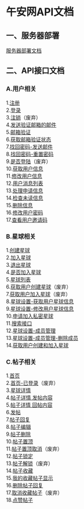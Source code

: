 # 午安网API文档

## 一、服务器部署

[服务器部署文档](/config/Config.md)

## 二、API接口文档

### A.用户相关<br>
1.[注册](/wiki/User.Reg.md)<br>
2.[登录](/wiki/User.Login.md)<br>
3.[注销](/wiki/User.Logout.md)（废弃）<br>
4.[发送验证邮箱的邮件](/wiki/User.CheckMail.md)<br>
5.[邮箱验证](/wiki/User.MailChecked.md)<br>
6.[获取邮箱验证状态](/wiki/User.GetMailChecked.md)<br>
7.[找回密码-发送邮件](/wiki/User.SendMail.md)<br>
8.[找回密码-重置密码](/wiki/User.RePsw.md)<br>
9.[是否登陆](/wiki/Group.UStatus.md)（废弃）<br>
10.[获取用户信息](/wiki/User.GetUserInfo.md)<br>
11.[修改用户信息](/wiki/User.AlterUserInfo.md)<br>
12.[用户消息列表](/wiki/user.show_message.md)<br>
13.[处理申请信息](/wiki/user.process_apply.md)<br>
14.[检查未读信息](/wiki/user.check_new_info.md)<br>
15.[删除信息](/wiki/user.delete_message.md)<br>
16.[修改用户密码](/wiki/User.Changepwd.md)<br>
17.[查看用户邀请码](/wiki/user.show_code.md)<br>

### B.星球相关<br>
1.[创建星球](/wiki/Group.Create.md)<br>
2.[加入星球](/wiki/Group.Join.md)<br>
3.[退出星球](/wiki/Group.Quit.md)<br>
4.[是否加入星球](/wiki/Group.GStatus.md)<br>
5.[星球列表](/wiki/group.lists.md)<br>
6.[获取用户创建星球](/wiki/group.get_create.md)（废弃）<br>
7.[获取用户加入星球](/wiki/group.get_joined.md)（废弃）<br>
8.[星球设置-获取用户星球信息](/wiki/Group.GetGroupInfo.md)<br>
9.[星球设置-修改用户星球信息](/wiki/Group.AlterGroupInfo.md)<br>
10.[申请加入私密星球](/wiki/group.private_group.md)<br>
11.[搜索接口](/wiki/group.search.md)<br>
12.[星球设置-成员管理](/wiki/group.user_manage.md)<br>
13.[星球设置-成员管理-删除成员](/wiki/group.delete_group_member.md)<br>
14.[获取用户创建和加入星球](/wiki/group.get_user_group.md)<br>

### C.帖子相关<br>
1.[首页](/wiki/Post.GetIndexPost.md)<br>
2.[首页-已登录](/wiki/Post.GetMyGroupPost.md)（废弃）<br>
3.[星球详情](/wiki/Post.GetGroupPost.md)<br>
4.[帖子详情 发帖内容](/wiki/post.get_post_base.md)<br>
5.[帖子详情 回帖内容](/wiki/post.get_post_reply.md)<br>
6.[发帖](/wiki/group.posts.md)<br>
7.[帖子回复](/wiki/post.post_reply.md)<br>
8.[帖子编辑](/wiki/post.edit_post.md)<br>
9.[帖子删除](/wiki/Post.DeletePost.md)<br>
10.[帖子置顶](/wiki/Post.StickyPost.md)<br>
11.[帖子置顶取消](/wiki/Post.UnStickyPost.md)（废弃）<br>
12.[帖子锁定](/wiki/Post.LockPost.md)<br>
13.[帖子解锁](/wiki/Post.UnlockPost.md)（废弃）<br>
14.[帖子收藏](/wiki/Post.CollectPost.md)<br>
15.[我的收藏帖子显示](/wiki/Post.GetCollectPost.md)<br>
16.[删除帖子回复](/wiki/Post.DeletePostReply.md)<br>
17.[取消收藏帖子](/wiki/Post.DeleteCollectPost.md)（废弃）<br>
18.[点赞帖子](/wiki/Post.ApprovePost.md)<br>
